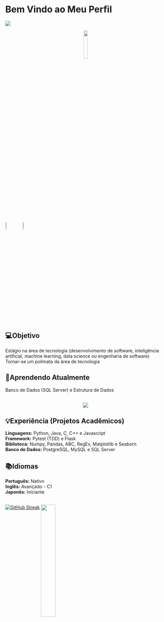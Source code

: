 # Bem Vindo ao Meu Perfil

<img src = "https://w0.peakpx.com/wallpaper/432/891/HD-wallpaper-rog-8-bit-republic-of-gamers-games-artist-artwork-digital-art-artstation.jpg">
<p align="center">
  <img src="https://komarev.com/ghpvc/?username=raul-rolim&style=plastic&color=FF4430" width="15%">
</p>
<a href="https://www.linkedin.com/in/raul-de-luca-roberto-rolim-a5325a17a/"><img src="https://cdn-icons-png.flaticon.com/512/174/174857.png" width="8%" ></a>
<a href="mailto:rauldeveloperproject1447@gmail.com"><img src="https://cdn-icons-png.flaticon.com/512/281/281769.png" width="8%" hspace="10" ></a>



## 💻Objetivo 
Estágio na área de tecnologia (desenvolvimento de software, inteligência artificial, machine learning, data science ou engenharia de software)
Tornar-se um polímata da área de tecnologia 

## 🔎Aprendendo Atualmente 
Banco de Dados (SQL Server) e Estrutura de Dados  <br/><br/>
<p align="center">
  <img src = "https://github-readme-stats.vercel.app/api?username=raul-rolim&theme=merko">
</p>

## 💡Experiência (Projetos Acadêmicos)

<strong>Linguagens:</strong> Python, Java, C, C++ e Javascript  
<strong>Framework:</strong> Pytest (TDD) e Flask  
<strong>Biblioteca:</strong> Numpy, Pandas, ABC, RegEx, Matplotlib e Seaborn<br/>
<strong>Banco de Dados:</strong> PostgreSQL, MySQL e SQL Server

## 📚Idiomas

<strong>Português:</strong> Nativo  
<strong>Inglês:</strong> Avançado - C1  
<strong>Japonês:</strong> Iniciante
<br/> <br/>

[![GitHub Streak](https://github-readme-streak-stats-two-puce.vercel.app?user=raul-rolim&theme=merko&border_radius=4&card_width=480)](https://git.io/streak-stats)
<img src = "https://github-readme-stats.vercel.app/api/top-langs/?username=raul-rolim&layout=compact&theme=merko" align = top width="30%"> 
